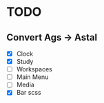 # TODO
## Convert Ags -> Astal
- [x] Clock
- [x] Study
- [ ] Workspaces
- [ ] Main Menu
- [ ] Media
- [x] Bar scss
